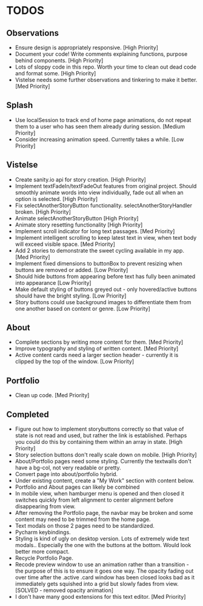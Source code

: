 # TODOS

## Observations

* Ensure design is appropriately responsive. [High Priority]
* Document your code! Write comments explaining functions, purpose behind components. [High Priority]
* Lots of sloppy code in this repo. Worth your time to clean out dead code and format some. [High Priority]
* Vistelse needs some further observations and tinkering to make it better. [Med Priority]

## Splash

* Use localSession to track end of home page animations, do not repeat them to a user who has seen them already during session. [Medium Priority]
* Consider increasing animation speed. Currently takes a while. [Low Priority]

## Vistelse

* Create sanity.io api for story creation. [High Priority]
* Implement textFadeIn/textFadeOut features from original project. Should smoothly animate words into view individually, fade out all when an option is selected. [High Priority]
* Fix selectAnotherStoryButton functionality. selectAnotherStoryHandler broken. [High Priority]
* Animate selectAnotherStoryButton [High Priority]
* Animate story resetting functionality [High Priority]
* Implement scroll indicator for long text passages. [Med Priority]
* Implement intelligent scrolling to keep latest text in view, when text body will exceed visible space. [Med Priority]
* Add 2 stories to demonstrate the sweet cycling available in my app. [Med Priority]
* Implement fixed dimensions to buttonBox to prevent resizing when buttons are removed or added. [Low Priority]
* Should hide buttons from appearing before text has fully been animated into appearance [Low Priority]
* Make default styling of buttons greyed out - only hovered/active buttons should have the bright styling. [Low Priority]
* Story buttons could use background images to differentiate them from one another based on content or genre. [Low Priority]

## About

* Complete sections by writing more content for them. [Med Priority]
* Improve typography and styling of written content. [Med Priority]
* Active content cards need a larger section header - currently it is clipped by the top of the window. [Low Priority]

## Portfolio

* Clean up code. [Med Priority]

## Completed

* Figure out how to implement storybuttons correctly so that value of state is not read and used, but rather the link is established. Perhaps you could do this by containing them within an array in state. [High Priority]
* Story selection buttons don't really scale down on mobile. [High Priority]
* About/Portfolio pages need some styling. Currently the textwalls don't have a bg-col, not very readable or pretty.
* Convert page into about/portfolio hybrid.
* Under existing content, create a "My Work" section with content below.
* Portfolio and About pages can likely be combined
* In mobile view, when hamburger menu is opened and then closed it switches quickly from left alignment to center alignment before disappearing from view.
* After removing the Portfolio page, the navbar may be broken and some content may need to be trimmed from the home page.
* Text modals on those 2 pages need to be standardized.
* Pycharm keybindings.
* Styling is kind of ugly on desktop version. Lots of extremely wide text modals.. Especially the one with the buttons at the bottom. Would look better more compact.
* Recycle Portfolio Page.
* Recode preview window to use an animation rather than a transition - the purpose of this is to ensure it goes one way. The opacity fading out over time after the .active .card window has been closed looks bad as it immediately gets squished into a grid but slowly fades from view. [SOLVED - removed opacity animation]
* I don't have many good extensions for this text editor. [Med Priority]
